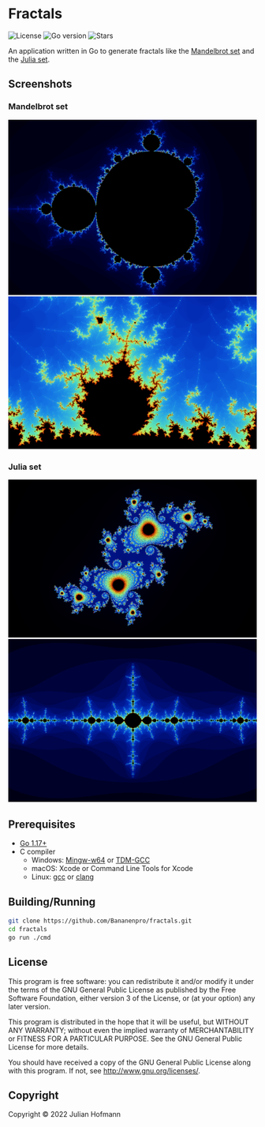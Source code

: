 # Fractals

![License](https://img.shields.io/github/license/Bananenpro/fractals)
![Go version](https://img.shields.io/github/go-mod/go-version/Bananenpro/fractals)
![Stars](https://img.shields.io/github/stars/Bananenpro/fractals?style=social)

An application written in Go to generate fractals like the [Mandelbrot set](https://en.wikipedia.org/wiki/Mandelbrot_set) and the [Julia set](https://en.wikipedia.org/wiki/Julia_set).

## Screenshots

### Mandelbrot set
![](images/mandelbrot.png "Mandelbrot set")
![](images/mandelbrot2.png "Mandelbrot set")

### Julia set
![](images/julia.png "Julia set")
![](images/julia2.png "Julia set")

## Prerequisites

- [Go 1.17+](https://go.dev/)
- C compiler
  - Windows: [Mingw-w64](https://mingw-w64.org/) or [TDM-GCC](http://tdm-gcc.tdragon.net/)
  - macOS: Xcode or Command Line Tools for Xcode
  - Linux: [gcc](https://gcc.gnu.org/) or [clang](https://clang.llvm.org/)

## Building/Running

```sh
git clone https://github.com/Bananenpro/fractals.git
cd fractals
go run ./cmd
```

## License

This program is free software: you can redistribute it and/or modify
it under the terms of the GNU General Public License as published by
the Free Software Foundation, either version 3 of the License, or
(at your option) any later version.

This program is distributed in the hope that it will be useful,
but WITHOUT ANY WARRANTY; without even the implied warranty of
MERCHANTABILITY or FITNESS FOR A PARTICULAR PURPOSE.  See the
GNU General Public License for more details.

You should have received a copy of the GNU General Public License
along with this program.  If not, see <http://www.gnu.org/licenses/>.

## Copyright

Copyright © 2022 Julian Hofmann
